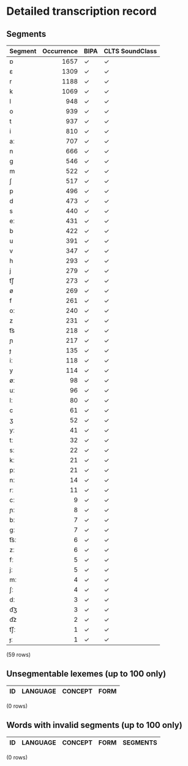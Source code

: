 
# Detailed transcription record

## Segments

| Segment | Occurrence | BIPA | CLTS SoundClass |
|:----------|-------------:|:-------|:------------------|
| ɒ | 1657 | ✓ | ✓ |
| ɛ | 1309 | ✓ | ✓ |
| r | 1188 | ✓ | ✓ |
| k | 1069 | ✓ | ✓ |
| l | 948 | ✓ | ✓ |
| o | 939 | ✓ | ✓ |
| t | 937 | ✓ | ✓ |
| i | 810 | ✓ | ✓ |
| aː | 707 | ✓ | ✓ |
| n | 666 | ✓ | ✓ |
| ɡ | 546 | ✓ | ✓ |
| m | 522 | ✓ | ✓ |
| ʃ | 517 | ✓ | ✓ |
| p | 496 | ✓ | ✓ |
| d | 473 | ✓ | ✓ |
| s | 440 | ✓ | ✓ |
| eː | 431 | ✓ | ✓ |
| b | 422 | ✓ | ✓ |
| u | 391 | ✓ | ✓ |
| v | 347 | ✓ | ✓ |
| h | 293 | ✓ | ✓ |
| j | 279 | ✓ | ✓ |
| t͡ʃ | 273 | ✓ | ✓ |
| ø | 269 | ✓ | ✓ |
| f | 261 | ✓ | ✓ |
| oː | 240 | ✓ | ✓ |
| z | 231 | ✓ | ✓ |
| t͡s | 218 | ✓ | ✓ |
| ɲ | 217 | ✓ | ✓ |
| ɟ | 135 | ✓ | ✓ |
| iː | 118 | ✓ | ✓ |
| y | 114 | ✓ | ✓ |
| øː | 98 | ✓ | ✓ |
| uː | 96 | ✓ | ✓ |
| lː | 80 | ✓ | ✓ |
| c | 61 | ✓ | ✓ |
| ʒ | 52 | ✓ | ✓ |
| yː | 41 | ✓ | ✓ |
| tː | 32 | ✓ | ✓ |
| sː | 22 | ✓ | ✓ |
| kː | 21 | ✓ | ✓ |
| pː | 21 | ✓ | ✓ |
| nː | 14 | ✓ | ✓ |
| rː | 11 | ✓ | ✓ |
| cː | 9 | ✓ | ✓ |
| ɲː | 8 | ✓ | ✓ |
| bː | 7 | ✓ | ✓ |
| ɡː | 7 | ✓ | ✓ |
| t͡sː | 6 | ✓ | ✓ |
| zː | 6 | ✓ | ✓ |
| fː | 5 | ✓ | ✓ |
| jː | 5 | ✓ | ✓ |
| mː | 4 | ✓ | ✓ |
| ʃː | 4 | ✓ | ✓ |
| dː | 3 | ✓ | ✓ |
| d͡ʒ | 3 | ✓ | ✓ |
| d͡z | 2 | ✓ | ✓ |
| t͡ʃː | 1 | ✓ | ✓ |
| ɟː | 1 | ✓ | ✓ |

(59 rows)



## Unsegmentable lexemes (up to 100 only)

| ID | LANGUAGE | CONCEPT | FORM |
|------|------------|-----------|--------|

(0 rows)



## Words with invalid segments (up to 100 only)

| ID | LANGUAGE | CONCEPT | FORM | SEGMENTS |
|------|------------|-----------|--------|------------|

(0 rows)


